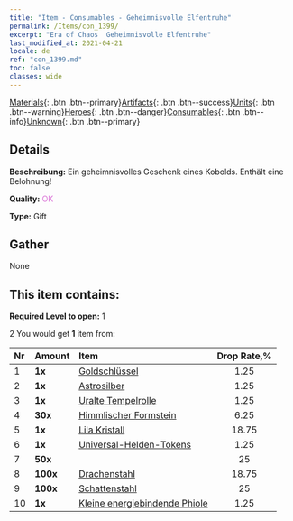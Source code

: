 ```yaml
---
title: "Item - Consumables - Geheimnisvolle Elfentruhe"
permalink: /Items/con_1399/
excerpt: "Era of Chaos  Geheimnisvolle Elfentruhe"
last_modified_at: 2021-04-21
locale: de
ref: "con_1399.md"
toc: false
classes: wide
---
```

 [Materials](/de/Items/){: .btn .btn--primary}[Artifacts](/de/Items/Artifacts/){: .btn .btn--success}[Units](/de/Items/Units/){: .btn .btn--warning}[Heroes](/de/Items/Heroes/){: .btn .btn--danger}[Consumables](/de/Items/Consumables/){: .btn .btn--info}[Unknown](/de/Items/Unknown/){: .btn .btn--primary}

## Details
 **Beschreibung:** Ein geheimnisvolles Geschenk eines Kobolds. Enthält eine Belohnung!

 **Quality:** <span style="color: #DA70D6">OK</span>

 **Type:** Gift

## Gather

  None

## This item contains:

 **Required Level to open:** 1

 2 You would get **1** item  from:

  | Nr | Amount |     Item    | Drop Rate,% |
  |:---|:-------|:------------|:---------:|
  | 1 |  **1x** | [Goldschlüssel](/de/Items/con_783/) | 1.25 | 
  | 2 |  **1x** | [Astrosilber](/de/Items/con_969/) | 1.25 | 
  | 3 |  **1x** | [Uralte Tempelrolle](/de/Items/con_697/) | 1.25 | 
  | 4 |  **30x** | [Himmlischer Formstein](/de/Items/art_188/) | 6.25 | 
  | 5 |  **1x** | [Lila Kristall](/de/Items/con_720/) | 18.75 | 
  | 6 |  **1x** | [Universal-Helden-Tokens](/de/Items/her_358/) | 1.25 | 
  | 7 |  **50x** | <i class="fas fa-gem"/> | 25 | 
  | 8 |  **100x** | [Drachenstahl](/de/Items/con_880/) | 18.75 | 
  | 9 |  **100x** | [Schattenstahl](/de/Items/con_881/) | 25 | 
  | 10 |  **1x** | [Kleine energiebindende Phiole](/de/Items/con_724/) | 1.25 | 
